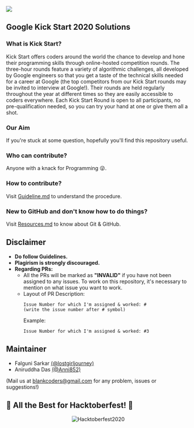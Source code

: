 <img src="https://github.com/BlankCoders/GoogleKickStart2020_Solutions/blob/master/assets/kickstart.jpg" align="center">

## Google Kick Start 2020 Solutions

### What is Kick Start?
Kick Start offers coders around the world the chance to develop and hone their programming skills through online-hosted competition rounds. The three-hour rounds feature a variety of algorithmic challenges, all developed by Google engineers so that you get a taste of the technical skills needed for a career at Google (the top competitors from our Kick Start rounds may be invited to interview at Google!). Their rounds are held regularly throughout the year at different times so they are easily accessible to coders everywhere. Each Kick Start Round is open to all participants, no pre-qualification needed, so you can try your hand at one or give them all a shot. 

### Our Aim
If you're stuck at some question, hopefully you'll find this repository useful.

### Who can contribute?
Anyone with a knack for Programming 😜.

### How to contribute?
Visit [Guideline.md](https://github.com/BlankCoders/GoogleKickStart2020_Solutions/blob/master/Guideline.md) to understand the procedure.

### New to GitHub and don't know how to do things?
Visit [Resources.md](https://github.com/BlankCoders/GoogleKickStart2020_Solutions/blob/master/Resources.md) to know about Git & GitHub.

## Disclaimer
- **Do follow Guidelines.**
- **Plagirism is strongly discouraged.**
- **Regarding PRs:**
    - All the PRs will be marked as **"INVALID"** if you have not been assigned to any issues. To work on this repository, it's necessary to mention on what issue you want to work.  
    - Layout of PR Description:
      ```
      Issue Number for which I'm assigned & worked: #
      (write the issue number after # symbol)
      ```
      Example:
      ```
      Issue Number for which I'm assigned & worked: #3
      ```
## Maintainer
- Falguni Sarkar [(@lostgirljourney)](https://github.com/lostgirljourney)
- Aniruddha Das [(@Anni852)](https://github.com/Anni852)

(Mail us at [blankcoders@gmail.com](mailto:blankcoders@gmail.com) for any problem, issues or suggestions!)

## :rocket: All the Best for Hacktoberfest! :rocket:

<p align="center">
  <img src="https://github.com/BlankCoders/GoogleKickStart2020_Solutions/blob/master/assets/Hacktoberfest2020.jpg" alt="Hacktoberfest2020">
</p>
